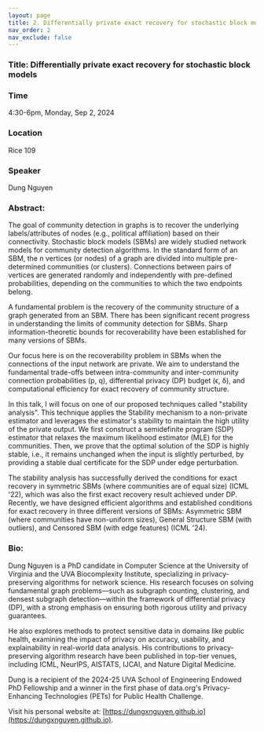 ```yaml
---
layout: page
title: 2. Differentially private exact recovery for stochastic block models
nav_order: 2
nav_exclude: false
---
```


### Title: Differentially private exact recovery for stochastic block models

### Time
4:30-6pm, Monday, Sep 2, 2024

### Location
Rice 109

### Speaker
Dung Nguyen

### Abstract:
The goal of community detection in graphs is to recover the underlying labels/attributes of nodes (e.g., political affiliation) based on their connectivity. Stochastic block models (SBMs) are widely studied network models for community detection algorithms. In the standard form of an SBM, the n vertices (or nodes) of a graph are divided into multiple pre-determined communities (or clusters). Connections between pairs of vertices are generated randomly and independently with pre-defined probabilities, depending on the communities to which the two endpoints belong.

A fundamental problem is the recovery of the community structure of a graph generated from an SBM. There has been significant recent progress in understanding the limits of community detection for SBMs. Sharp information-theoretic bounds for recoverability have been established for many versions of SBMs.

Our focus here is on the recoverability problem in SBMs when the connections of the input network are private. We aim to understand the fundamental trade-offs between intra-community and inter-community connection probabilities (p, q), differential privacy (DP) budget (ϵ, δ), and computational efficiency for exact recovery of community structure.

In this talk, I will focus on one of our proposed techniques called "stability analysis". This technique applies the Stability mechanism to a non-private estimator and leverages the estimator's stability to maintain the high utility of the private output. We first construct a semidefinite program (SDP) estimator that relaxes the maximum likelihood estimator (MLE) for the communities. Then, we prove that the optimal solution of the SDP is highly stable, i.e., it remains unchanged when the input is slightly perturbed, by providing a stable dual certificate for the SDP under edge perturbation.

The stability analysis has successfully derived the conditions for exact recovery in symmetric SBMs (where communities are of equal size) (ICML '22),  which was also the first exact recovery result achieved under DP. Recently, we have designed efficient algorithms and established conditions for exact recovery in three different versions of SBMs: Asymmetric SBM (where communities have non-uniform sizes), General Structure SBM (with outliers), and Censored SBM (with edge features) (ICML '24).

### Bio:
Dung Nguyen is a PhD candidate in Computer Science at the University of Virginia and the UVA Biocomplexity Institute, specializing in privacy-preserving algorithms for network science. His research focuses on solving fundamental graph problems—such as subgraph counting, clustering, and densest subgraph detection—within the framework of differential privacy (DP), with a strong emphasis on ensuring both rigorous utility and privacy guarantees.

He also explores methods to protect sensitive data in domains like public health, examining the impact of privacy on accuracy, usability, and explainability in real-world data analysis. His contributions to privacy-preserving algorithm research have been published in top-tier venues, including ICML, NeurIPS, AISTATS, IJCAI, and Nature Digital Medicine.

Dung is a recipient of the 2024-25 UVA School of Engineering Endowed PhD Fellowship and a winner in the first phase of data.org's Privacy-Enhancing Technologies (PETs) for Public Health Challenge.

Visit his personal website at: [https://dungxnguyen.github.io](https://dungxnguyen.github.io).

